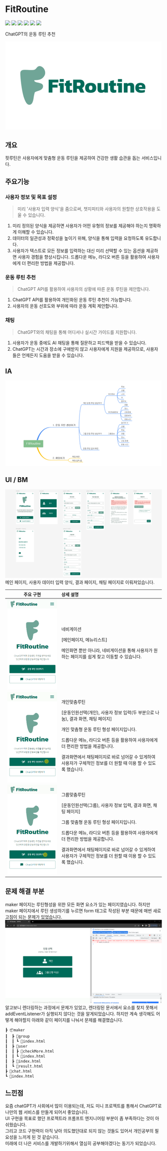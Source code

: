 # FitRoutine
<div>
  <img src="https://img.shields.io/badge/HTML5-E34F26?style=flat-square&logo=html5&logoColor=white"/>
  <img src="https://img.shields.io/badge/CSS3-1572B6?style=flat-square&logo=css3&logoColor=white"/>
  <img src="https://img.shields.io/badge/Sass-CC6699?style=flat-square&logo=Sass&logoColor=white"/>
  <img src="https://img.shields.io/badge/JavaScript-F7DF1E?style=flat-square&logo=javascript&logoColor=black"/>
  <img src="https://img.shields.io/badge/GitHub-181717?style=flat-square&logo=GitHub&logoColor=white"/>
  <img src="https://img.shields.io/badge/Figma-F24E1E?style=flat-square&logo=Figma&logoColor=white"/>
</div> 

ChatGPT의 운동 루틴 추천

![Alt text](<resources/img/readme/fitroutine logo.png>)
## 개요
핏루틴은 사용자에게 맞춤형 운동 루틴을 제공하여 건강한 생활 습관을 돕는 서비스입니다.

## 주요기능

### 사용자 정보 및 목표 설정
>  미리 '사용자 입력 양식'을 줌으로써, 챗지피티와 사용자의 원할한 상호작용을 도울 수 있습니다.

1. 미리 정의된 양식을 제공하면 사용자가 어떤 유형의 정보를 제공해야 하는지 명확하게 이해할 수 있습니다.
2. 데이터의 일관성과 정확성을 높이기 위해, 양식을 통해 입력을 요청하도록 유도합니다.
3. 사용자가 텍스트로 모든 정보를 입력하는 대신 미리 선택할 수 있는 옵션을 제공하면 사용자 경험을 향상시킵니다.
드롭다운 메뉴, 라디오 버튼 등을 활용하여 사용자에게 더 편리한 방법을 제공합니다.

### 운동 루틴 추천
> ChatGPT API를 활용하여 사용자의 상황에 따른 운동 루틴을 제안합니다.

1. ChatGPT API를 활용하여 개인화된 운동 루틴 추천이 가능합니다.
2. 사용자의 운동 선호도와 부위에 따라 운동 계획 제안합니다.

### 채팅
> ChatGPT와의 채팅을 통해 어디서나 실시간 가이드를 지원합니다.

1. 사용자가 운동 중에도 AI 채팅을 통해 질문하고 피드백을 받을 수 있습니다.
2.  ChatGPT는 시간과 장소에 구애받지 않고 사용자에게 지원을 제공하므로, 사용자들은 언제든지 도움을 받을 수 있습니다.

## IA
![Alt text](<resources/img/readme/FitRoutine IA.png>)
##  UI / BM
![Alt text](<resources/img/readme/FitRoutine UI.png>)
메인 페이지, 사용자 데이터 입력 양식, 결과 페이지, 채팅 페이지로 이뤄져있습니다.

|              주요 구현               |     상세 설명     |
| :----------------------------------: |:--------------- |
| ![Alt text](resources/img/readme/menu.gif)|네비게이션<p>[메인페이지, 메뉴리스트]</p> <p>메인화면 뿐만 아니라, 네비게이션을 통해 사용자가 원하는 페이지를 쉽게 찾고 이동할 수 있습니다.</p>|
|![Alt text](resources/img/readme/user.gif)|개인맞춤루틴<p>[운동인원선택(개인), 사용자 정보 입력(두 부분으로 나눔), 결과 화면, 채팅 페이지]</p> <p>개인 맞춤형 운동 루틴 형성 페이지입니다.</p><p>드롭다운 메뉴, 라디오 버튼 등을 활용하여 사용자에게 더 편리한 방법을 제공합니다.</p><p>결과화면에서 채팅페이지로 바로 넘어갈 수 있게하여 사용자가 구체적인 정보를 더 원할 때 이용 할 수 있도록 했습니다.</p>|
|![Alt text](resources/img/readme/group.gif)|그룹맞춤루틴<p>[운동인원선택(그룹), 사용자 정보 입력, 결과 화면, 채팅 페이지]</p> <p>그룹 맞춤형 운동 루틴 형성 페이지입니다.</p><p>드롭다운 메뉴, 라디오 버튼 등을 활용하여 사용자에게 더 편리한 방법을 제공합니다.</p><p>결과화면에서 채팅페이지로 바로 넘어갈 수 있게하여 사용자가 구체적인 정보를 더 원할 때 이용 할 수 있도록 했습니다.</p>|

## 문제 해결 부분
maker 페이지는 루틴형성을 위한 모든 화면 요소가 있는 페이지였습니다. 하지만 maker 페이지에서 루틴 생성하기를 누르면 form 태그로 작성된 부분 때문에 매번 새로 고침이 되는 문제가 있었습니다. 
![Alt text](resources/img/readme/error.png)
알고보니 렌더링하는 과정에서 문제가 있었고, 렌더링된 문서에서 요소를 찾지 못해서 addEventListener가 실행되지 않다는 것을 알게되었습니다.
하지만 계속 생각해도 어떻게 해야할지 아래와 같이 페이지를 나눠서 문제를 해결했습니다.

```
┣ 📦maker
┃  ┣ 📂group
┃  ┃ ┗ 📜index.html
┃  ┣ 📂user
┃  ┃ ┣ 📜checkMore.html
┃  ┃ ┗ 📜index.html
┃  ┣ 📜index.html
┃  ┗ 📜result.html
┣ 📜chat.html
┗ 📜index.html
 ```

 ## 느낀점
 요즘 chatGPT가 사회에서 많이 이용되는데, 저도 미니 프로젝트를 통해서 ChatGPT로 나만의 웹 서비스를 만들게 되어서 좋았습니다.  
 UI 구현을 목표로 했던 프로젝트라 프롬프트 엔지니어링 부분이 좀 부족하다는 것이 아쉬웠습니다.  
 그리고 코드 구현력이 아직 낮아 의도했던대로 되지 않는 것들도 있어서 개인공부의 필요성을 느끼게 된 것 같습니다.  
 미래에 더 나은 서비스를 개발하기위해서 열심히 공부해야겠다는 동기가 되었습니다.